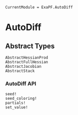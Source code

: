 ```@meta
CurrentModule = ExaPF.AutoDiff
```
# AutoDiff

## Abstract Types

```@docs
AbstractHessianProd
AbstractFullHessian
AbstractJacobian
AbstractStack
```

### AutoDiff API
```@docs
seed!
seed_coloring!
partials!
set_value!
```
